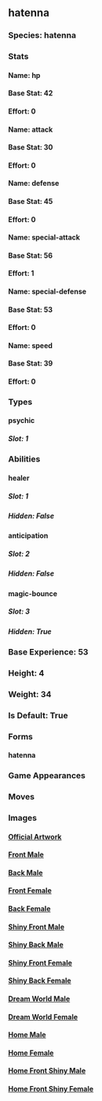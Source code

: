 ## hatenna
### Species: hatenna
### Stats
#### Name: hp
#### Base Stat: 42
#### Effort: 0
#### Name: attack
#### Base Stat: 30
#### Effort: 0
#### Name: defense
#### Base Stat: 45
#### Effort: 0
#### Name: special-attack
#### Base Stat: 56
#### Effort: 1
#### Name: special-defense
#### Base Stat: 53
#### Effort: 0
#### Name: speed
#### Base Stat: 39
#### Effort: 0
### Types
#### psychic
##### Slot: 1
### Abilities
#### healer
##### Slot: 1
##### Hidden: False
#### anticipation
##### Slot: 2
##### Hidden: False
#### magic-bounce
##### Slot: 3
##### Hidden: True
### Base Experience: 53
### Height: 4
### Weight: 34
### Is Default: True
### Forms
#### hatenna
### Game Appearances
### Moves
### Images
#### [Official Artwork](https://raw.githubusercontent.com/PokeAPI/sprites/master/sprites/pokemon/other/official-artwork/856.png)
#### [Front Male](https://raw.githubusercontent.com/PokeAPI/sprites/master/sprites/pokemon/856.png)
#### [Back Male](https://raw.githubusercontent.com/PokeAPI/sprites/master/sprites/pokemon/back/856.png)
#### [Front Female](None)
#### [Back Female](None)
#### [Shiny Front Male](https://raw.githubusercontent.com/PokeAPI/sprites/master/sprites/pokemon/shiny/856.png)
#### [Shiny Back Male](https://raw.githubusercontent.com/PokeAPI/sprites/master/sprites/pokemon/back/856.png)
#### [Shiny Front Female](None)
#### [Shiny Back Female](None)
#### [Dream World Male](None)
#### [Dream World Female](None)
#### [Home Male](https://raw.githubusercontent.com/PokeAPI/sprites/master/sprites/pokemon/other/home/856.png)
#### [Home Female](None)
#### [Home Front Shiny Male](https://raw.githubusercontent.com/PokeAPI/sprites/master/sprites/pokemon/other/home/shiny/856.png)
#### [Home Front Shiny Female](None)